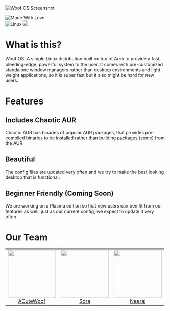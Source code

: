 ![Woof OS Screenshot](https://woof-os.github.io/screenshot.jpg)

![Made With Love](http://ForTheBadge.com/images/badges/built-with-love.svg)
<br>
![Linux](https://img.shields.io/badge/Linux-FCC624?style=for-the-badge&logo=linux&logoColor=black)
<a href="https://discord.gg/p6qNduqwWM"><img src="https://img.shields.io/badge/%3CServer%3E-%237289DA.svg?style=for-the-badge&logo=discord&logoColor=white"></a>

# What is this?
Woof OS. A simple Linux distribution built on top of Arch to provide a fast, bleeding-edge, powerful system to the user. It comes with pre-customized standalone window managers rather than desktop environments and light weight applications, so it is super fast but it also might be hard for new users.

# Features
## Includes Chaotic AUR
Chaotic AUR has binaries of popular AUR packages, that provides pre-compiled binaries to be installed rather than building packages (some) from the AUR.

## Beautiful
The config files are updated very often and we try to make the best looking desktop that is functional.

## Beginner Friendly (Coming Soon)
We are working on a Plasma edition so that new users can benifit from our features as well, just as our current config, we expect to update it very often.

# Our Team

<table>
  <tbody>
    <tr>
      <td align="center" valign="top">
        <img width="150" height="150" src="https://github.com/acutewoof.png?s=150">
        <br>
        <a href="https://acutewoof.github.io">ACuteWoof</a>
      </td>
      <td align="center" valign="top">
        <img width="150" height="150" src="https://github.com/sora6kq.png?s=150">
        <br>
        <a href="https://sora6kq.github.io/cheesediction">Sora</a>
      </td>
      <td align="center" valign="top">
        <img width="150" height="150" src="https://github.com/neeraj029.png?s=150">
        <br>
        <a href="https://neeraj029.github.io">Neeraj</a>
      </td>
     </tr>
  </tbody>
</table>
